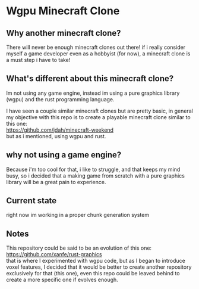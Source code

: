 # Wgpu Minecraft Clone

## Why another minecraft clone?

There will never be enough minecraft clones out there! if i really consider myself a game developer even as a hobbyist (for now), a minecraft clone is a must step i have to take!

## What's different about this minecraft clone?

Im not using any game engine, instead im using a pure graphics library (wgpu) and the rust programming language.

I have seen a couple similar minecraft clones but are pretty basic, in general my objective with this repo is to create a playable minecraft clone similar to this one:  
https://github.com/jdah/minecraft-weekend   
 but as i mentioned, using wgpu and rust.

## why not using a game engine?

Because i'm too cool for that, i like to struggle, and that keeps my mind busy, so i decided that a making game from scratch with a pure graphics library will be a great pain to experience.


## Current state

right now im working in a proper chunk generation system

## Notes

This repository could be said to be an evolution of this one:
https://github.com/xanfe/rust-graphics  
that is where I experimented with wgpu code, but as I began to introduce voxel features, I decided that it would be better to create another repository exclusively for that (this one), even this repo could be leaved behind to create a more specific one if evolves enough.